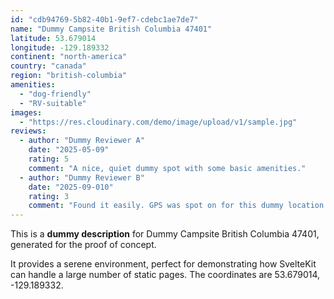 ```yaml
---
id: "cdb94769-5b82-40b1-9ef7-cdebc1ae7de7"
name: "Dummy Campsite British Columbia 47401"
latitude: 53.679014
longitude: -129.189332
continent: "north-america"
country: "canada"
region: "british-columbia"
amenities:
  - "dog-friendly"
  - "RV-suitable"
images:
  - "https://res.cloudinary.com/demo/image/upload/v1/sample.jpg"
reviews:
  - author: "Dummy Reviewer A"
    date: "2025-05-09"
    rating: 5
    comment: "A nice, quiet dummy spot with some basic amenities."
  - author: "Dummy Reviewer B"
    date: "2025-09-010"
    rating: 3
    comment: "Found it easily. GPS was spot on for this dummy location."
---
```


This is a **dummy description** for Dummy Campsite British Columbia 47401, generated for the proof of concept.

It provides a serene environment, perfect for demonstrating how SvelteKit can handle a large number of static pages. The coordinates are 53.679014, -129.189332.
